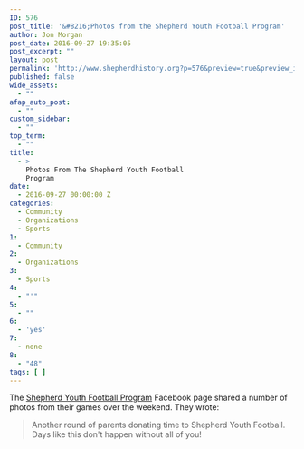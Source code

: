 ```yaml
---
ID: 576
post_title: '&#8216;Photos from the Shepherd Youth Football Program'
author: Jon Morgan
post_date: 2016-09-27 19:35:05
post_excerpt: ""
layout: post
permalink: 'http://www.shepherdhistory.org?p=576&preview=true&preview_id=576'
published: false
wide_assets:
  - ""
afap_auto_post:
  - ""
custom_sidebar:
  - ""
top_term:
  - ""
title:
  - >
    Photos From The Shepherd Youth Football
    Program
date:
  - 2016-09-27 00:00:00 Z
categories:
  - Community
  - Organizations
  - Sports
1:
  - Community
2:
  - Organizations
3:
  - Sports
4:
  - "'"
5:
  - ""
6:
  - 'yes'
7:
  - none
8:
  - "48"
tags: [ ]
---
```

The <a href="http://www.shepherdhistory.org/business-directory/574/shepherd-youth-football-program">Shepherd Youth Football Program</a> Facebook page shared a number of photos from their games over the weekend. They wrote:

<blockquote>Another round of parents donating time to Shepherd Youth Football. Days like this don't happen without all of you!</blockquote>